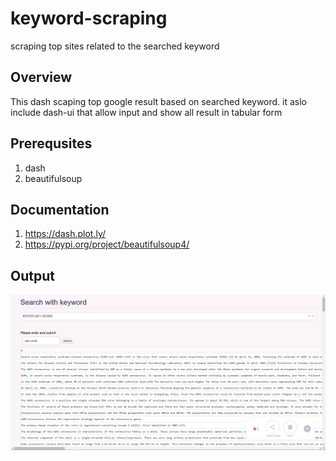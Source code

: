 # keyword-scraping
scraping top sites related to the searched keyword

## Overview
This dash scaping top google result based on searched keyword. it aslo include dash-ui that allow input and show all result in tabular form

## Prerequsites
1.  dash
2.  beautifulsoup


## Documentation
1. https://dash.plot.ly/
2. https://pypi.org/project/beautifulsoup4/


## Output
![](images/output.png)
